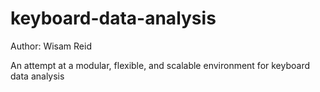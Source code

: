 # keyboard-data-analysis

Author: Wisam Reid 

An attempt at a modular, flexible, and scalable environment for keyboard data analysis
